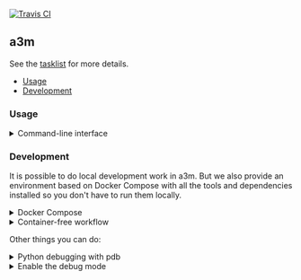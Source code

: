 [![Travis CI](https://travis-ci.org/sevein/a3m.svg?branch=main)](https://travis-ci.org/sevein/a3m)

## a3m

See the [tasklist](https://www.notion.so/a3m-acfaae80a800407b80317b7efd3b76bf) for more details.

- [Usage](#usage)
- [Development](#development)

### Usage

<details>

<summary>Command-line interface</summary>
<hr>

`a3m.server.rpc.client` is work in progress - used mostly for local testing. The following are examples that connect to the server listening on the Compose development environment.

Submit a new transfer:

    python -m a3m.server.rpc.client submit --wait --address=127.0.0.1:52000 https://github.com/artefactual/archivematica-sampledata/raw/master/SampleTransfers/ZippedDirectoryTransfers/DemoTransferCSV.zip

Look up processing status of a transfer:

    python -m a3m.server.rpc.client status --address=127.0.0.1:52000 f81eff9f-312d-4eb3-9b4f-75fbb4474780

</details>

### Development

It is possible to do local development work in a3m. But we also provide an
environment based on Docker Compose with all the tools and dependencies
installed so you don't have to run them locally.

<details>

<summary>Docker Compose</summary>
<hr>

Try the following if you feel confortable using our Makefile:

    make create-volume build bootstrap restart

Otherwise, follow these steps:

    # Create the external data volume
    mkdir -p hack/compose-volume
    docker volume create --opt type=none --opt o=bind --opt device=./hack/compose-volume a3m-pipeline-data

    # Build service
    env COMPOSE_DOCKER_CLI_BUILD=1 DOCKER_BUILDKIT=1 docker-compose build

    # Bring the service up
    docker-compose up -d a3m

You're ready to submit a transfer:

    # Submit a transfer
    docker-compose run --rm --entrypoint sh a3m -c "python -m a3m.server.rpc.client submit --wait --address=a3m:7000 https://github.com/artefactual/archivematica-sampledata/raw/master/SampleTransfers/ZippedDirectoryTransfers/DemoTransferCSV.zip"

    # Find the AIP generated
    find hack/compose-volume -name "*.7z";

</details>

<details>

<summary>Container-free workflow</summary>
<hr>

Be aware that a3m has application dependencies that need to be available in the
system path. The Docker image makes them all available while in this workflow
you may have to ensure they're available manually.

Start checking out this repository and follow these steps:

    # Create virtual environment and activate it
    python -m venv .venv
    source .venv/bin/activate

    # Install the dependencies
    pip install -r requirements-dev.txt

    # Run the tests:
    pytest

    # Run a3m server
    python -m a3m

Start a new transfer:

    $ python -m a3m.server.rpc.client submit --wait https://github.com/artefactual/archivematica-sampledata/raw/master/SampleTransfers/ZippedDirectoryTransfers/DemoTransferCSV.zip
    Submitting...
    Transfer created: 0f667867-800a-466f-856f-fea5980f1d97

You can find both the database and the shared directory under `~/.local/share/a3m/`.

</details>

Other things you can do:

<details>

<summary>Python debugging with pdb</summary>
<hr>

Stop a3m if it's already running:

    docker-compose stop a3m

Introduce a [breakpoint](https://docs.python.org/3/library/functions.html#breakpoint)
in the code. Breakpoints can be used anywhere, including client modules.

    breakpoint()  # Add this!
    important_code()

Run a3m as follows:

    docker-compose run --rm --publish=52000:7000 a3m

The [debugger](https://docs.python.org/3/library/pdb.html) should activate as
your breakpoint is reached. Use commands to control the debugger, e.g. `help`.

</details>

<details>

<summary>Enable the debug mode</summary>
<hr>

a3m comes with a pre-configured logger that hides events with level `INFO` or
lower. `INFO` is bloated, so we use `WARNING` and higher.

Set the `A3M_DEBUG` environment string to see all events. The string can be
injected in several ways, e.g.:

    docker-compose run --rm -e A3M_DEBUG=yes --publish=52000:7000 a3m

The logging configuration lives in `a3m.settings.common`.

</details>
